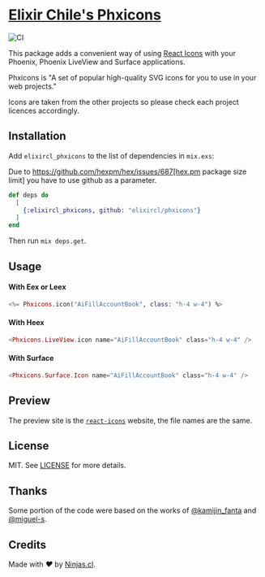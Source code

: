 # [Elixir Chile's Phxicons](https://github.com/elixircl/phxicons)

![CI](https://github.com/elixircl/phxicons/actions/workflows/ci.yml/badge.svg)

This package adds a convenient way of using [React Icons](https://react-icons.github.io/react-icons) with your Phoenix, Phoenix LiveView and Surface applications.

Phxicons is "A set of popular high-quality SVG icons for you to use in your web projects."

Icons are taken from the other projects
so please check each project licences accordingly.


## Installation

Add `elixircl_phxicons` to the list of dependencies in `mix.exs`:

Due to https://github.com/hexpm/hex/issues/687[hex.pm package size limit] you have to use github as a parameter.

```elixir
def deps do
  [
    {:elixircl_phxicons, github: "elixircl/phxicons"}
  ]
end
```

Then run `mix deps.get`.

## Usage

#### With Eex or Leex

```elixir
<%= Phxicons.icon("AiFillAccountBook", class: "h-4 w-4") %>
```

#### With Heex

```elixir
<Phxicons.LiveView.icon name="AiFillAccountBook" class="h-4 w-4" />
```

#### With Surface

```elixir
<Phxicons.Surface.Icon name="AiFillAccountBook" class="h-4 w-4" />
```

## Preview
The preview site is the [`react-icons`](https://react-icons.github.io/react-icons) website, the file names are the same.

## License

MIT. See [LICENSE](https://github.com/elixircl/phxicons/blob/main/LICENSE) for more details.

## Thanks

Some portion of the code were based on the works of [@kamijin_fanta](https://github.com/react-icons/react-icons) and [@miguel-s](https://github.com/miguel-s/ex_heroicons).

## Credits

Made with <i class="fa fa-heart">&#9829;</i> by <a href="https://ninjas.cl" target="_blank">Ninjas.cl</a>.
